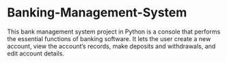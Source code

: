 # Banking-Management-System
This bank management system project in Python is a console that performs the essential functions of banking software. It lets the user create a new account, view the account’s records, make deposits and withdrawals, and edit account details.
